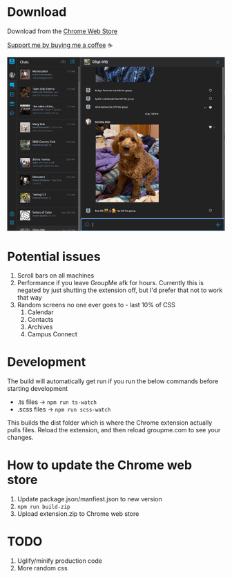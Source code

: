 # Download

Download from the [Chrome Web Store](https://chrome.google.com/webstore/detail/groupme-dark-theme/jfjijccjhngpphnfjbgnnhnogkamikme?hl=en)

[Support me by buying me a coffee](https://www.buymeacoffee.com/akump) ☕

![Alt text](images/example_pic.png?raw=true "Title") 

# Potential issues

1. Scroll bars on all machines
2. Performance if you leave GroupMe afk for hours. Currently this is negated by just shutting the extension off, but I'd prefer that not to work that way
3. Random screens no one ever goes to - last 10% of CSS
   1. Calendar
   2. Contacts
   3. Archives
   4. Campus Connect

# Development

The build will automatically get run if you run the below commands before starting development

* .ts files -> `npm run ts-watch`
* .scss files -> `npm run scss-watch`

This builds the dist folder which is where the Chrome extension actually pulls files. Reload the extension, and then reload groupme.com to see your changes.

# How to update the Chrome web store

1. Update package.json/manfiest.json to new version
2. `npm run build-zip`
3. Upload extension.zip to Chrome web store


# TODO

1. Uglify/minify production code
2. More random css
